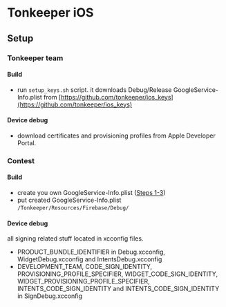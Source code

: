 # Tonkeeper iOS

## Setup

### Tonkeeper team

#### Build

- run `setup_keys.sh` script. it downloads Debug/Release GoogleService-Info.plist from [https://github.com/tonkeeper/ios_keys](https://github.com/tonkeeper/ios_keys)

#### Device debug

- download certificates and provisioning profiles from Apple Developer Portal.

### Contest

#### Build
- create you own GoogleService-Info.plist ([Steps 1-3](https://firebase.google.com/docs/ios/setup))
- put created GoogleService-Info.plist `/Tonkeeper/Resources/Firebase/Debug/`

#### Device debug

all signing related stuff located in xcconfig files.

- PRODUCT_BUNDLE_IDENTIFIER in Debug.xcconfig, WidgetDebug.xcconfig and IntentsDebug.xcconfig
- DEVELOPMENT_TEAM, CODE_SIGN_IDENTITY, PROVISIONING_PROFILE_SPECIFIER, WIDGET_CODE_SIGN_IDENTITY, WIDGET_PROVISIONING_PROFILE_SPECIFIER, INTENTS_CODE_SIGN_IDENTITY and INTENTS_CODE_SIGN_IDENTITY in SignDebug.xcconfig

